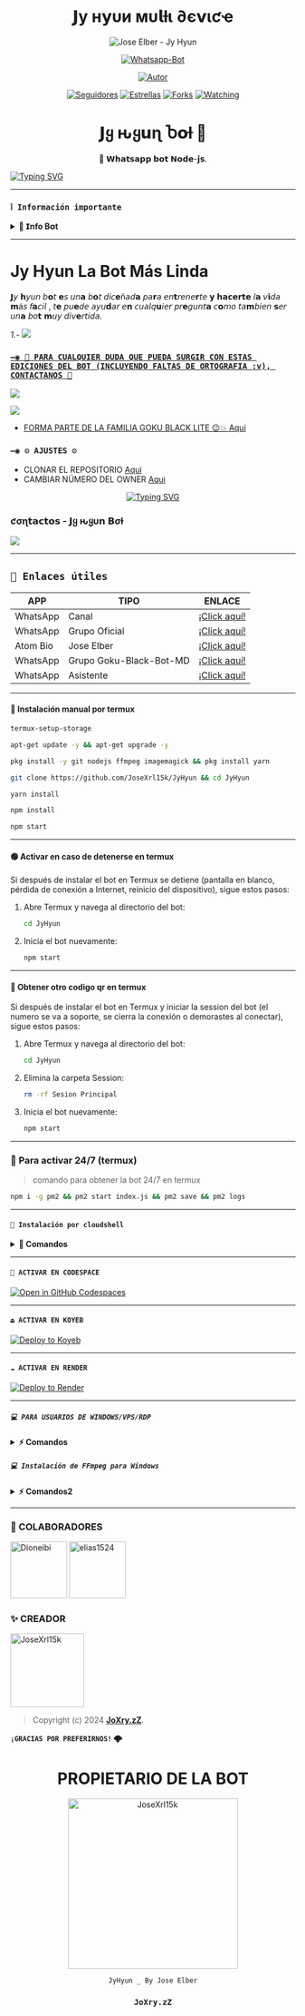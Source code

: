 <h1 align='center'>𝗝у н𝘆υи мυ𝗹ƚι ∂є𝘃ιƈҽ</h1>

<div align="center">
  
![Jose Elber - Jy Hyun](https://i.ibb.co/rZsq47c/Jyhyun.jpg)

<a href="#"><img title="Whatsapp-Bot" src="https://img.shields.io/badge/Whatsapp Bot-green?colorA=%23ff0000&colorB=%23017e40&style=for-the-badge"></a>
</p>
<p align="center">
<a href="https://github.com/JoseXrl15k"><img title="Autor" src="https://img.shields.io/badge/AUTOR-ELBER-red.svg?style=for-the-badge&logo=github"></a>
</p>
<p align="center">
<a href="https://github.com/JoseXrl15k/followes"><img title="Seguidores" src="https://img.shields.io/github/followers/JoseXrl15k?color=green&style=flat-square"></a>
<a href="https://github.com/JoseXrl15k/JyHyun/stargazers/"><img title="Estrellas" src="https://img.shields.io/github/stars/JoseXrl15k/JyHyun?color=red&style=flat-square"></a>
<a href="https://github.com/JoseXrl15k/JyHyun/network/members"><img title="Forks" src="https://img.shields.io/github/forks/JoseXrl15k/JyHyun?color=red&style=flat-square"></a>
<a href="https://github.com/JoseXrl15k/JyHyun/watchers"><img title="Watching" src="https://img.shields.io/github/watchers/JoseXrl15k/JyHyun?label=Visitantes&color=blue&style=flat-square"></a>
</p>
<h1 align="center"></h1>
  </div>
  
<h1 align="center">𝗝ყ ԋყ𝘂ɳ Ⴆ𝗼ƚ 🌹</h1>
 <p align="center">🌹 𝗪𝗵𝗮𝘁𝘀𝗮𝗽𝗽 𝗯𝗼𝘁 𝗡𝗼𝗱𝗲-𝗷𝘀.</p>
</p>

[![Typing SVG](https://readme-typing-svg.demolab.com?font=Fira+Code&pause=1000&color=FF0000&lines=Bienvenido+al+Repositorio;JyHyun+-+Bot+-+MD;Gracias+por+preferirnos;Creado+por+Jose;⚘🌹+Uwu🍒)](https://git.io/typing-svg)

---

### **`❕️ Información importante`**

<details>
 <summary><b> 🌹 𝗜nfo B𝗼t</b></summary>

* Este proyecto **no está afiliado de ninguna manera** con `WhatsApp`, `Inc. WhatsApp` es una marca registrada de `WhatsApp LLC`, y este bot es un **desarrollo independiente** que **no tiene ninguna relación oficial con la compañía**.

</details>

---

# Jy Hyun La Bot Más Linda 

𝗝𝘺 𝗵𝘺𝘶𝘯 𝘣𝗼𝘵 𝗲𝘴 𝘶𝘯𝗮 𝘣𝗼𝘵 𝘥𝘪𝘤𝗲ñ𝘢𝘥𝗮 𝘱𝘢𝗿𝘢 𝘦𝘯𝘁𝘳𝘦𝘯𝘦𝗿𝘵𝘦 𝘆 𝗵𝗮𝗰𝗲𝗿𝘁𝗲 𝘭𝗮 𝘷𝗶𝘥𝘢 𝗺á𝘴 𝘧𝗮𝘤𝘪𝘭 , 𝘵𝗲 𝘱𝘶𝗲𝘥𝘦 𝘢𝘺𝘶𝗱𝘢𝘳 𝘦𝗻 𝘤𝘶𝘢𝘭𝘲𝘂𝘪𝘦𝘳 𝘱𝘳𝗲𝘨𝘶𝘯𝘵𝗮 𝘤𝗼𝘮𝘰 𝘵𝘢𝗺𝘣𝘪𝘦𝘯 𝘀𝘦𝘳 𝘶𝘯𝗮 𝘣𝘰𝘁 𝗺𝘶𝘺 𝘥𝘪𝘷𝗲𝘳𝘵𝘪𝘥𝘢.


*_1.-_* <a href="https://chat.whatsapp.com/EyIKeHl16JNB4J6O4KMjpD" target="blank"><img src="https://img.shields.io/badge/JyHyun-25D366?style=for-the-badge&logo=whatsapp&logoColor=white" />

### `—◉ 👑 PARA CUALQUIER DUDA QUE PUEDA SURGIR CON ESTAS EDICIONES DEL BOT (INCLUYENDO FALTAS DE ORTOGRAFIA :v), CONTACTANOS 🚩`
<a href="http://wa.me/51950148255" target="blank"><img src="https://img.shields.io/badge/JOSE_XRL-25D366?style=for-the-badge&logo=whatsapp&logoColor=white" />

<a href="http://wa.me/18294868853" target="blank"><img src="https://img.shields.io/badge/𝑫𝒊𝒐𝒏𝒆𝒊𝒃𝒊-25D366?style=for-the-badge&logo=whatsapp&logoColor=white" />

- FORMA PARTE DE LA FAMILIA GOKU BLACK LITE  😉💥 [Aqui](https://chat.whatsapp.com/ETIiqEsDfpiFepKjQEDi3O)

### `—◉ ⚙️ AJUSTES ⚙️`
- CLONAR EL REPOSITORIO [Aqui](https://github.com/JoseXrl15k/JyHyun/fork)
- CAMBIAR NÚMERO DEL OWNER [Aqui](https://github.com/JoseXrl15k/JyHyun/blob/master/config.js)

<div align="center">
<a href="https://git.io/typing-svg"><img src="https://readme-typing-svg.demolab.com?font=Oswald&weight=300&size=37&duration=3000&pause=100&color=000000&background=601D6E00&center=true&vCenter=true&repeat=true&random=FALSO&width=660&height=90&lines=Jose+lanzó;Nueva+versión+JyHyun - 2.1.0;BY:+Jose+Xrl+y+Dioneibi." alt="Typing SVG"/></a>
</div>

### ƈσɳ𝘁𝗮𝗰𝘁𝗼𝘀 - 𝗝ყ ԋყυ𝗻 𝗕σƚ
<p>

<a href="https://api.whatsapp.com/send/?phone=+51950148255&text=Hola 👋 soporte de JyHyun &type=phone_number&app_absent=0" target="blank"><img src="https://img.shields.io/badge/Whatsapp-30302f?style=flat&logo=whatsapp" /></a>

---

## **`🔗 Enlaces útiles`**

| APP | TIPO | ENLACE |
|------|-------------|-------|
| WhatsApp | Canal | [¡Click aquí!](https://whatsapp.com/channel/0029VaoRpDF5PO190ZCItg3D) |
| WhatsApp | Grupo Oficial | [¡Click aquí!](https://chat.whatsapp.com/EyIKeHl16JNB4J6O4KMjpD) |
| Atom Bio | Jose Elber| [¡Click aquí!](https://www.atom.bio/xrljose_jyhyunbot) |
| WhatsApp | Grupo Goku-Black-Bot-MD | [¡Click aquí!](https://chat.whatsapp.com/Igsky5kNI7cDMsBJU6gcKB) |
| WhatsApp | Asistente | [¡Click aquí!](wa.me/51946509137) |

---


#### **🍂 Instalación manual por termux**

```bash
termux-setup-storage
```

```bash
apt-get update -y && apt-get upgrade -y
```

```bash
pkg install -y git nodejs ffmpeg imagemagick && pkg install yarn 
```

```bash
git clone https://github.com/JoseXrl15k/JyHyun && cd JyHyun
```

```bash
yarn install
```

```bash
npm install
```

```bash
npm start
```

---

#### **🟢 Activar en caso de detenerse en termux**

Si después de instalar el bot en Termux se detiene (pantalla en blanco, pérdida de conexión a Internet, reinicio del dispositivo), sigue estos pasos:

1. Abre Termux y navega al directorio del bot:
    ```bash
    cd JyHyun
    ```

2. Inicia el bot nuevamente:
    ```bash
    npm start
    ```

---

#### **🤍 Obtener otro codigo qr en termux**

Si después de instalar el bot en Termux y iniciar la session del bot (el numero se va a soporte, se cierra la conexión o demorastes al conectar), sigue estos pasos:

1. Abre Termux y navega al directorio del bot:
    ```bash
    cd JyHyun
    ```

2. Elimina la carpeta Session:
    ```bash
    rm -rf Sesion Principal
    ```

3. Inicia el bot nuevamente:
    ```bash
    npm start
    ```

---

### **🤖 Para activar 24/7 (termux)**

> comando para obtener la bot 24/7 en termux

```bash
npm i -g pm2 && pm2 start index.js && pm2 save && pm2 logs
```

</details>

---

#### **`🍒 Instalación por cloudshell`**

<details>
 <summary><b> 🍟 Comandos</b></summary>

[![blog](https://img.shields.io/badge/Video-Tutorial-FF0000?style=for-the-badge&logo=youtube&logoColor=white)
](https://youtu.be/175OipZkeLQ?si=8fbNFwaXqMG6XXt)

[`🚩 Instalar Cloud Shell Clic Aqui`](https://www.mediafire.com/file/bp2l6cci2p30hjv/Cloud+Shell_1.apk/file)

```bash
> git clone https://github.com/JoseXrl15k/JyHyun
```

```bash
> cd JyHyun && yarn install
```

```bash
> npm install
```

```bash
> npm start
```

</details>

---

#### **`🌌 ACTIVAR EN CODESPACE`**

[![Open in GitHub Codespaces](https://github.com/codespaces/badge.svg)](https://github.com/codespaces/new?skip_quickstart=true&machine=basicLinux32gb&repo=JoseXrl15k/JyHyun&ref=main&geo=UsEast)

----- 
#### **`⏏️ ACTIVAR EN KOYEB`**
[![Deploy to Koyeb](https://binbashbanana.github.io/deploy-buttons/buttons/remade/koyeb.svg)](https://app.koyeb.com/deploy?type=git&repository=github.com/JoseXrl15k/JyHyun&branch=master&name=meguminbot-md)

------------------
#### **`☁️ ACTIVAR EN RENDER`**
[![Deploy to Render](https://binbashbanana.github.io/deploy-buttons/buttons/remade/render.svg)](https://dashboard.render.com/blueprint/new?repo=https%3A%2F%2Fgithub.com%2FJoseXrl15k%2JyHyun)

------------------
##### **`💻 PARA USUARIOS DE WINDOWS/VPS/RDP`**

<details>
 <summary><b> ⚡️ Comandos</b></summary>

* Descargar e instala Git [`Aquí`](https://git-scm.com/downloads)
* Descargar e instala NodeJS [`Aquí`](https://nodejs.org/en/download)
* Descargar e instala FFmpeg [`Aquí`](https://ffmpeg.org/download.html) (**No olvide agregar FFmpeg a la variable de entorno PATH**)
* Descargar e instala ImageMagick [`Aquí`](https://imagemagick.org/script/download.php)
* Descargar e instala Yarn [`Aquí`](https://classic.yarnpkg.com/en/docs/install#windows-stable)
```bash
git clone https://github.com/JoseXrl15k/JyHyun && cd JyHyun && npm install && npm update && node .
```

</details>

##### **`💻 Instalación de FFmpeg para Windows`**

<details>
 <summary><b> ⚡️ Comandos2</b></summary>

* Descarga cualquiera de las versiones de FFmpeg disponibles haciendo clic en [FFmpeg](https://www.gyan.dev/ffmpeg/builds/).
* Extraer archivos a `C:\` path.
* Cambie el nombre de la carpeta extraída a `ffmpeg`.
* Ejecute el símbolo del sistema como administrador.
* Ejecute el siguiente comando:
```cmd
> setx /m PATH "C:\ffmpeg\bin;%PATH%"
```
Si tiene éxito, le dará un mensaje como: `SUCCESS: specified value was saved`.
* Ahora que tiene FFmpeg instalado, verifique que funcionó ejecutando este comando para ver la versión:
```cmd
> ffmpeg -version
```

</details>

---

### 🌹 COLABORADORES

<a href="https://github.com/Dioneibi"><img src="https://github.com/Dioneibi.png" width="100" height="100" alt="Dioneibi"/></a>
<a href="https://github.com/Ivanmods16"><img src="https://github.com/Ivanmods16.png" width="100" height="100" alt="elias1524"/></a>

### ✨ CREADOR 
<a
href="https://github.com/JoseXrl15k"><img src="https://https://github.com/JoseXrl15k.png" width="130" height="130" alt="JoseXrl15k"/></a>

> Copyright (c) 2024 **[JoXry.zZ](https://wa.me/51950148255)**.

**`¡GRACIAS POR PREFERIRNOS!` 🌩️**

<div align="center">
  <h1 align="center">PROPIETARIO DE LA BOT</h1>

<a href="https://github.com/JoseXrl15k"><img src="https://github.com/JoseXrl15k.png" width="300" height="300" alt="JoseXrl15k"/></a>

`JyHyun _ By Jose Elber`
  ### `JoXry.zZ`

